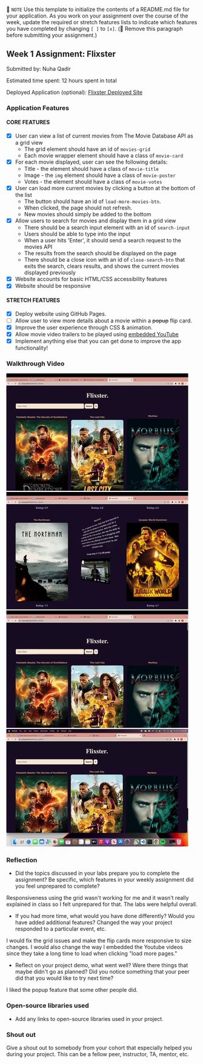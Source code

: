 📝 `NOTE` Use this template to initialize the contents of a README.md file for your application. As you work on your assignment over the course of the week, update the required or stretch features lists to indicate which features you have completed by changing `[ ]` to `[x]`. (🚫 Remove this paragraph before submitting your assignment.)

## Week 1 Assignment: Flixster

Submitted by: Nuha Qadir

Estimated time spent: 12 hours spent in total

Deployed Application (optional): [Flixster Deployed Site](https://nuhaq.github.io/flixster_starter/)

### Application Features

#### CORE FEATURES

- [X] User can view a list of current movies from The Movie Database API as a grid view
  - The grid element should have an id of `movies-grid`
  - Each movie wrapper element should have a class of `movie-card`
- [X] For each movie displayed, user can see the following details:
  - Title - the element should have a class of `movie-title`
  - Image - the `img` element should have a class of `movie-poster`
  - Votes - the element should have a class of `movie-votes`
- [X] User can load more current movies by clicking a button at the bottom of the list
  - The button should have an id of `load-more-movies-btn`.
  - When clicked, the page should not refresh.
  - New movies should simply be added to the bottom
- [X] Allow users to search for movies and display them in a grid view
  - There should be a search input element with an id of `search-input`
  - Users should be able to type into the input
  - When a user hits 'Enter', it should send a search request to the movies API
  - The results from the search should be displayed on the page
  - There should be a close icon with an id of `close-search-btn` that exits the search, clears results, and shows the current movies displayed previously
- [X] Website accounts for basic HTML/CSS accessibility features
- [X] Website should be responsive

#### STRETCH FEATURES

- [X] Deploy website using GitHub Pages. 
- [ ] Allow user to view more details about a movie within a ~~popup~~ flip card.
- [X] Improve the user experience through CSS & animation.
- [X] Allow movie video trailers to be played using [embedded YouTube](https://support.google.com/youtube/answer/171780?hl=en)
- [X] Implement anything else that you can get done to improve the app functionality!

### Walkthrough Video

![](https://github.com/nuhaq/flixster_starter/blob/main/flip.gif)
![](https://github.com/nuhaq/flixster_starter/blob/main/load.gif)
![](https://github.com/nuhaq/flixster_starter/blob/main/search.gif)
![](https://github.com/nuhaq/flixster_starter/blob/main/size.gif)

### Reflection

* Did the topics discussed in your labs prepare you to complete the assignment? Be specific, which features in your weekly assignment did you feel unprepared to complete?

Responsiveness using the grid wasn't working for me and it wasn't really explained in class so I felt unprepared for that. The labs were helpful overall. 

* If you had more time, what would you have done differently? Would you have added additional features? Changed the way your project responded to a particular event, etc.
  
I would fix the grid issues and make the flip cards more responsive to size changes. I would also change the way I embedded the Youtube videos since they take a long time to load when clicking "load more pages."

* Reflect on your project demo, what went well? Were there things that maybe didn't go as planned? Did you notice something that your peer did that you would like to try next time?

I liked the popup feature that some other people did. 

### Open-source libraries used

- Add any links to open-source libraries used in your project.

### Shout out

Give a shout out to somebody from your cohort that especially helped you during your project. This can be a fellow peer, instructor, TA, mentor, etc.
